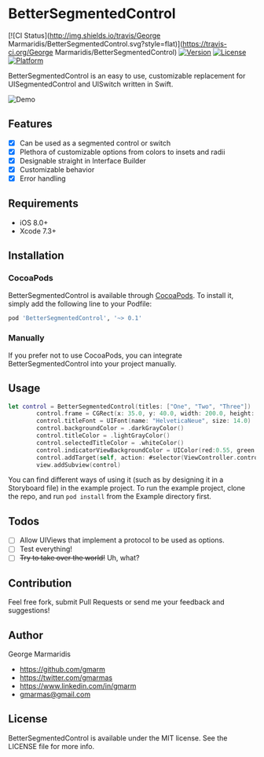 # BetterSegmentedControl

[![CI Status](http://img.shields.io/travis/George Marmaridis/BetterSegmentedControl.svg?style=flat)](https://travis-ci.org/George Marmaridis/BetterSegmentedControl)
[![Version](https://img.shields.io/cocoapods/v/BetterSegmentedControl.svg?style=flat)](http://cocoapods.org/pods/BetterSegmentedControl)
[![License](https://img.shields.io/cocoapods/l/BetterSegmentedControl.svg?style=flat)](http://cocoapods.org/pods/BetterSegmentedControl)
[![Platform](https://img.shields.io/cocoapods/p/BetterSegmentedControl.svg?style=flat)](http://cocoapods.org/pods/BetterSegmentedControl)

BetterSegmentedControl is an easy to use, customizable replacement for UISegmentedControl and UISwitch written in Swift.

![Demo](https://media.giphy.com/media/3oGRFxAEaoAAjqnZ6g/giphy.gif)

## Features

- [x] Can be used as a segmented control or switch
- [x] Plethora of customizable options from colors to insets and radii
- [x] Designable straight in Interface Builder
- [x] Customizable behavior
- [x] Error handling

## Requirements

- iOS 8.0+
- Xcode 7.3+

## Installation

### CocoaPods

BetterSegmentedControl is available through [CocoaPods](http://cocoapods.org). To install
it, simply add the following line to your Podfile:

```ruby
pod 'BetterSegmentedControl', '~> 0.1'
```

### Manually

If you prefer not to use CocoaPods, you can integrate BetterSegmentedControl into your project manually.

## Usage

```swift
let control = BetterSegmentedControl(titles: ["One", "Two", "Three"])
        control.frame = CGRect(x: 35.0, y: 40.0, width: 200.0, height: 30.0)
        control.titleFont = UIFont(name: "HelveticaNeue", size: 14.0)
        control.backgroundColor = .darkGrayColor()
        control.titleColor = .lightGrayColor()
        control.selectedTitleColor = .whiteColor()
        control.indicatorViewBackgroundColor = UIColor(red:0.55, green:0.26, blue:0.86, alpha:1.00)
        control.addTarget(self, action: #selector(ViewController.controlValueChanged(_:)), forControlEvents: .ValueChanged)
        view.addSubview(control)
```
You can find different ways of using it (such as by designing it in a Storyboard file) in the example project. To run the example project, clone the repo, and run `pod install` from the Example directory first.

## Todos

- [ ] Allow UIViews that implement a protocol to be used as options.
- [ ] Test everything!
- [ ] ~~Try to take over the world!~~ Uh, what?

## Contribution

Feel free fork, submit Pull Requests or send me your feedback and suggestions!

## Author

George Marmaridis

- https://github.com/gmarm
- https://twitter.com/gmarmas
- https://www.linkedin.com/in/gmarm
- gmarmas@gmail.com

## License

BetterSegmentedControl is available under the MIT license. See the LICENSE file for more info.
